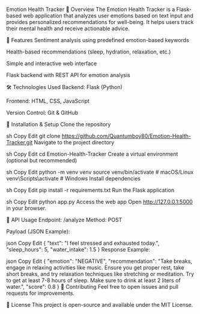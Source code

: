 Emotion Health Tracker
📌 Overview
The Emotion Health Tracker is a Flask-based web application that analyzes user emotions based on text input and provides personalized recommendations for well-being. It helps users track their mental health and receive actionable advice.

🚀 Features
Sentiment analysis using predefined emotion-based keywords

Health-based recommendations (sleep, hydration, relaxation, etc.)

Simple and interactive web interface

Flask backend with REST API for emotion analysis

🛠️ Technologies Used
Backend: Flask (Python)

Frontend: HTML, CSS, JavaScript

Version Control: Git & GitHub

🔧 Installation & Setup
Clone the repository

sh
Copy
Edit
git clone https://github.com/Quantumboy80/Emotion-Health-Tracker.git
Navigate to the project directory

sh
Copy
Edit
cd Emotion-Health-Tracker
Create a virtual environment (optional but recommended)

sh
Copy
Edit
python -m venv venv
source venv/bin/activate  # macOS/Linux
venv\Scripts\activate  # Windows
Install dependencies

sh
Copy
Edit
pip install -r requirements.txt
Run the Flask application

sh
Copy
Edit
python app.py
Access the web app
Open http://127.0.0.1:5000 in your browser.

📩 API Usage
Endpoint: /analyze
Method: POST

Payload (JSON Example):

json
Copy
Edit
{
  "text": "I feel stressed and exhausted today.",
  "sleep_hours": 5,
  "water_intake": 1.5
}
Response Example:

json
Copy
Edit
{
  "emotion": "NEGATIVE",
  "recommendation": "Take breaks, engage in relaxing activities like music. Ensure you get proper rest, take short breaks, and try relaxation techniques like stretching or meditation. Try to get at least 7-8 hours of sleep. Make sure to drink at least 2 liters of water.",
  "score": 0.8
}
🤝 Contributing
Feel free to open issues and pull requests for improvements.

📜 License
This project is open-source and available under the MIT License.
